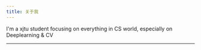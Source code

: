 ```yaml
---
title: 关于我
---
```


I'm a xjtu student focusing on everything in CS world, especially on Deeplearning & CV

---
